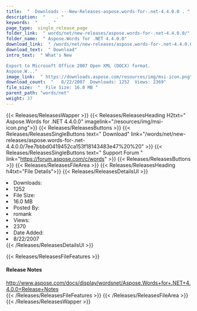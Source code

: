 ```yaml
---
title:  "  Downloads ---New-Releases-aspose.words-for-.net-4.4.0.0 . " 
description:  "    . " 
keywords:  "    . " 
page_type:  single_release_page
folder_link:  " words/net/new-releases/aspose.words-for-.net-4.4.0.0/"
folder_name:  " Aspose.Words for .NET 4.4.0.0"
download_link:  " /words/net/new-releases/aspose.words-for-.net-4.4.0.0/7ee7bbbd0419452ca153f18143483e47"
download_text:  " Download"
intro_text:  " What's New

Export to Microsoft Office 2007 Open XML (DOCX) format. 
Aspose.W..."
image_link:  " https://downloads.aspose.com/resources/img/msi-icon.png"
download_count:  "   8/22/2007  Downloads: 1252  Views: 2369"
file_size:  "  File Size: 16.0 MB "
parent_path: "words/net"
weight: 37 
---
```


{{< Releases/ReleasesWapper >}}
  {{< Releases/ReleasesHeading H2txt=" Aspose.Words for .NET 4.4.0.0" imagelink="/resources/img/msi-icon.png">}}
  {{< Releases/ReleasesButtons >}}
    {{< Releases/ReleasesSingleButtons text=" Download" link="/words/net/new-releases/aspose.words-for-.net-4.4.0.0/7ee7bbbd0419452ca153f18143483e47%20%20" >}}
    {{< Releases/ReleasesSingleButtons text=" Support Forum " link="https://forum.aspose.com/c/words" >}}
  {{< Releases/ReleasesButtons >}}
  {{< Releases/ReleasesFileArea >}}
    {{< Releases/ReleasesHeading h4txt="File Details">}}
    {{< Releases/ReleasesDetailsUl >}}
             <li>Downloads:</li><li>1252</li><li>File Size:</li><li>16.0 MB</li><li>Posted By:</li><li>romank</li><li>Views:</li><li>2370</li><li>Date Added:</li><li>8/22/2007</li>
    {{< /Releases/ReleasesDetailsUl >}}

  {{< Releases/ReleasesFileFeatures >}}
      <h4>Release Notes</h4><div><a href="http://www.aspose.com/docs/display/wordsnet/Aspose.Words+for+.NET+4.4.0.0+Release+Notes">http://www.aspose.com/docs/display/wordsnet/Aspose.Words+for+.NET+4.4.0.0+Release+Notes</a></div>
  {{< /Releases/ReleasesFileFeatures >}}
 {{< /Releases/ReleasesFileArea >}}
{{< /Releases/ReleasesWapper >}}


